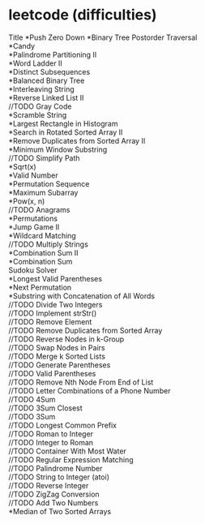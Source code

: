 leetcode (difficulties)
========
Title
*Push Zero Down
*Binary Tree Postorder Traversal<br>
*Candy<br>
*Palindrome Partitioning II<br>
*Word Ladder II<br>
*Distinct Subsequences<br>
*Balanced Binary Tree<br>
*Interleaving String<br>
*Reverse Linked List II<br>
//TODO Gray Code<br>
*Scramble String<br>
*Largest Rectangle in Histogram<br>
*Search in Rotated Sorted Array II<br>
*Remove Duplicates from Sorted Array II<br>
*Minimum Window Substring<br>
//TODO Simplify Path<br>
*Sqrt(x)<br>
*Valid Number<br>
*Permutation Sequence<br>
*Maximum Subarray<br>
*Pow(x, n)<br>
//TODO Anagrams<br>
*Permutations<br>
*Jump Game II<br>
*Wildcard Matching<br>
//TODO Multiply Strings<br>
*Combination Sum II<br>
*Combination Sum<br>
Sudoku Solver<br>
*Longest Valid Parentheses<br>
*Next Permutation<br>
*Substring with Concatenation of All Words<br>
//TODO Divide Two Integers<br>
//TODO Implement strStr()<br>
//TODO Remove Element<br>
//TODO Remove Duplicates from Sorted Array<br>
//TODO Reverse Nodes in k-Group<br>
//TODO Swap Nodes in Pairs<br>
//TODO Merge k Sorted Lists<br>
//TODO Generate Parentheses<br>
//TODO Valid Parentheses<br>
//TODO Remove Nth Node From End of List<br>
//TODO Letter Combinations of a Phone Number<br>
//TODO 4Sum<br>
//TODO 3Sum Closest<br>
//TODO 3Sum<br>
//TODO Longest Common Prefix<br>
//TODO Roman to Integer<br>
//TODO Integer to Roman<br>
//TODO Container With Most Water<br>
//TODO Regular Expression Matching<br>
//TODO Palindrome Number<br>
//TODO String to Integer (atoi)<br>
//TODO Reverse Integer<br>
//TODO ZigZag Conversion<br>
//TODO Add Two Numbers<br>
*Median of Two Sorted Arrays<br>
